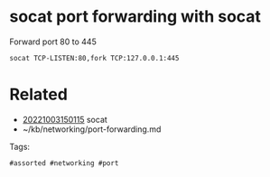 # socat port forwarding with socat
Forward port 80 to 445
```bash
socat TCP-LISTEN:80,fork TCP:127.0.0.1:445
```

# Related

- [20221003150115](/zet/20221003150115/README.md) socat
- ~/kb/networking/port-forwarding.md

Tags:

    #assorted #networking #port
